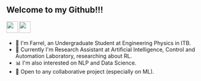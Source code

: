 ## Welcome to my Github!!!
<a href="https://www.linkedin.com/in/mfarrelm/?originalSubdomain=id">
  <img align="left"width="30px" src="https://cdn.jsdelivr.net/npm/simple-icons@v3/icons/linkedin.svg" />
</a>

<a href="https://www.kaggle.com/mfarrelm">
  <img align="left" width="30px" src="https://cdn.jsdelivr.net/npm/simple-icons@3.1.0/icons/kaggle.svg" />
</a>
<br>
<br>

-  🏫 I'm Farrel, an Undergraduate Student at Engineering Physics in ITB. 
-  🤖 Currently I'm Research Assistant at Artificial Intelligence, Control and Automation Laboratory, researching about RL.
-  📊 I'm also interested on NLP and Data Science.
-  🙌 Open to any collaborative project (especially on ML).
